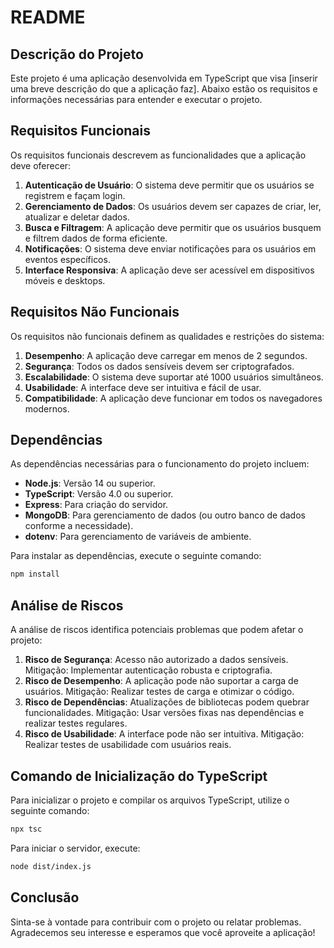 # README

## Descrição do Projeto
Este projeto é uma aplicação desenvolvida em TypeScript que visa [inserir uma breve descrição do que a aplicação faz]. Abaixo estão os requisitos e informações necessárias para entender e executar o projeto.

## Requisitos Funcionais
Os requisitos funcionais descrevem as funcionalidades que a aplicação deve oferecer:

1. **Autenticação de Usuário**: O sistema deve permitir que os usuários se registrem e façam login.
2. **Gerenciamento de Dados**: Os usuários devem ser capazes de criar, ler, atualizar e deletar dados.
3. **Busca e Filtragem**: A aplicação deve permitir que os usuários busquem e filtrem dados de forma eficiente.
4. **Notificações**: O sistema deve enviar notificações para os usuários em eventos específicos.
5. **Interface Responsiva**: A aplicação deve ser acessível em dispositivos móveis e desktops.

## Requisitos Não Funcionais
Os requisitos não funcionais definem as qualidades e restrições do sistema:

1. **Desempenho**: A aplicação deve carregar em menos de 2 segundos.
2. **Segurança**: Todos os dados sensíveis devem ser criptografados.
3. **Escalabilidade**: O sistema deve suportar até 1000 usuários simultâneos.
4. **Usabilidade**: A interface deve ser intuitiva e fácil de usar.
5. **Compatibilidade**: A aplicação deve funcionar em todos os navegadores modernos.

## Dependências
As dependências necessárias para o funcionamento do projeto incluem:

- **Node.js**: Versão 14 ou superior.
- **TypeScript**: Versão 4.0 ou superior.
- **Express**: Para criação do servidor.
- **MongoDB**: Para gerenciamento de dados (ou outro banco de dados conforme a necessidade).
- **dotenv**: Para gerenciamento de variáveis de ambiente.

Para instalar as dependências, execute o seguinte comando:

```bash
npm install
```

## Análise de Riscos
A análise de riscos identifica potenciais problemas que podem afetar o projeto:

1. **Risco de Segurança**: Acesso não autorizado a dados sensíveis. Mitigação: Implementar autenticação robusta e criptografia.
2. **Risco de Desempenho**: A aplicação pode não suportar a carga de usuários. Mitigação: Realizar testes de carga e otimizar o código.
3. **Risco de Dependências**: Atualizações de bibliotecas podem quebrar funcionalidades. Mitigação: Usar versões fixas nas dependências e realizar testes regulares.
4. **Risco de Usabilidade**: A interface pode não ser intuitiva. Mitigação: Realizar testes de usabilidade com usuários reais.

## Comando de Inicialização do TypeScript
Para inicializar o projeto e compilar os arquivos TypeScript, utilize o seguinte comando:

```bash
npx tsc
```

Para iniciar o servidor, execute:

```bash
node dist/index.js
```

## Conclusão
Sinta-se à vontade para contribuir com o projeto ou relatar problemas. Agradecemos seu interesse e esperamos que você aproveite a aplicação!

